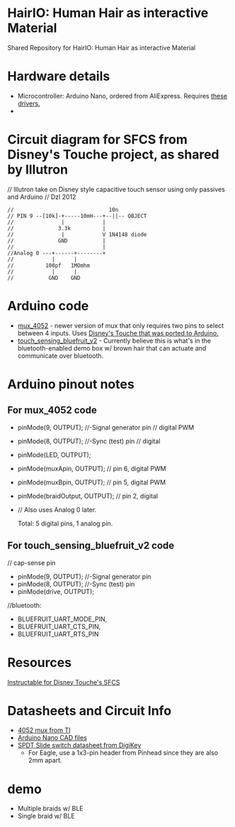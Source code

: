 # HairIO: Human Hair as interactive Material
Shared Repository for HairIO: Human Hair as interactive Material

# Hardware details
- Microcontroller: Arduino Nano, ordered from AliExpress. Requires [these drivers.](https://github.com/MPParsley/ch340g-ch34g-ch34x-mac-os-x-driver/)
- 

# Circuit diagram for SFCS from Disney's Touche project, as shared by Illutron
// Illutron take on Disney style capacitive touch sensor using only passives and Arduino
// Dzl 2012


```
//                              10n
// PIN 9 --[10k]-+-----10mH---+--||-- OBJECT
//               |            |
//              3.3k          |
//               |            V 1N4148 diode
//              GND           |
//                            |
//Analog 0 ---+------+--------+
//            |      |
//          100pf   1MOmhm
//            |      |
//           GND    GND
```

# Arduino code
- [mux_4052](https://github.com/cdierk/EEPP/tree/master/4052_mux_test_code) - newer version of mux that only requires two pins to select between 4 inputs. Uses [Disney's Touche that was ported to Arduino.](http://www.instructables.com/id/Touche-for-Arduino-Advanced-touch-sensing/)
- [touch_sensing_bluefruit_v2](https://github.com/cdierk/EEPP/tree/master/touch_sensing_bluefruit_v2) - Currently believe this is what's in the bluetooth-enabled demo box w/ brown hair that can actuate and communicate over bluetooth.

# Arduino pinout notes
## For mux_4052 code
- pinMode(9, OUTPUT);       //-Signal generator pin  // digital PWM
- pinMode(8, OUTPUT);       //-Sync (test) pin       // digital
- pinMode(LED, OUTPUT);
- pinMode(muxApin, OUTPUT);                          // pin 6, digital PWM
- pinMode(muxBpin, OUTPUT);                          // pin 5, digital PWM
- pinMode(braidOutput, OUTPUT);                      // pin 2, digital
- // Also uses Analog 0 later.
  
  Total: 5 digital pins, 1 analog pin.
  
## For touch_sensing_bluefruit_v2 code
// cap-sense pin
- pinMode(9, OUTPUT);       //-Signal generator pin
- pinMode(8, OUTPUT);       //-Sync (test) pin
- pinMode(drive, OUTPUT);

 //bluetooth:
- BLUEFRUIT_UART_MODE_PIN,
- BLUEFRUIT_UART_CTS_PIN, 
- BLUEFRUIT_UART_RTS_PIN

# Resources
[Instructable for Disney Touche's SFCS](http://www.instructables.com/id/Touche-for-Arduino-Advanced-touch-sensing/)

# Datasheets and Circuit Info
- [4052 mux from TI](http://www.ti.com/lit/ds/symlink/cd4051b.pdf)
- [Arduino Nano CAD files](https://forum.arduino.cc/index.php?topic=373897.0)
- [SPDT Slide switch datasheet from DigiKey](https://media.digikey.com/pdf/Data%20Sheets/C&K/SS-12D07-VG_GA_PA.pdf)
  - For Eagle, use a 1x3-pin header from Pinhead since they are also 2mm apart.

# demo
- Multiple braids w/ BLE
- Single braid w/ BLE



